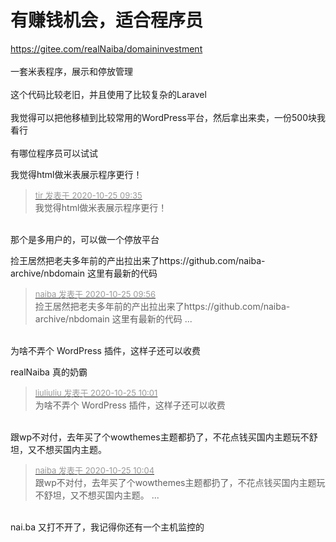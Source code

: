 # 有赚钱机会，适合程序员


https://gitee.com/realNaiba/domaininvestment<br />
<br />
一套米表程序，展示和停放管理<br />
<br />
这个代码比较老旧，并且使用了比较复杂的Laravel <br />
<br />
我觉得可以把他移植到比较常用的WordPress平台，然后拿出来卖，一份500块我看行<br />
<br />
有哪位程序员可以试试

我觉得html做米表展示程序更行！ <img src="static/image/smiley/yct/013.gif" smilieid="43" border="0" alt="" />

<div class="quote"><blockquote><font size="2"><a href="https://www.hostloc.com/forum.php?mod=redirect&amp;goto=findpost&amp;pid=9348768&amp;ptid=758183" target="_blank"><font color="#999999">tir 发表于 2020-10-25 09:35</font></a></font><br />
我觉得html做米表展示程序更行！</blockquote></div><br />
那个是多用户的，可以做一个停放平台

捡王居然把老夫多年前的产出拉出来了https://github.com/naiba-archive/nbdomain 这里有最新的代码<img id="aimg_C5f5f" onclick="zoom(this, this.src, 0, 0, 0)" class="zoom" src="https://cdn.jsdelivr.net/gh/hishis/forum-master/public/images/patch.gif" onmouseover="img_onmouseoverfunc(this)" onload="thumbImg(this)" border="0" alt="" />

<div class="quote"><blockquote><font size="2"><a href="https://www.hostloc.com/forum.php?mod=redirect&amp;goto=findpost&amp;pid=9348827&amp;ptid=758183" target="_blank"><font color="#999999">naiba 发表于 2020-10-25 09:56</font></a></font><br />
捡王居然把老夫多年前的产出拉出来了https://github.com/naiba-archive/nbdomain 这里有最新的代码 ...</blockquote></div><br />
为啥不弄个 WordPress 插件，这样子还可以收费

realNaiba 真的奶霸&nbsp; &nbsp;&nbsp; &nbsp;&nbsp; &nbsp;&nbsp; &nbsp;&nbsp; &nbsp;&nbsp; &nbsp;&nbsp; &nbsp;&nbsp; &nbsp;&nbsp; &nbsp;&nbsp; &nbsp;&nbsp; &nbsp;&nbsp; &nbsp;&nbsp; &nbsp;

<div class="quote"><blockquote><font size="2"><a href="https://www.hostloc.com/forum.php?mod=redirect&amp;goto=findpost&amp;pid=9348845&amp;ptid=758183" target="_blank"><font color="#999999">liuliuliu 发表于 2020-10-25 10:01</font></a></font><br />
为啥不弄个 WordPress 插件，这样子还可以收费</blockquote></div><br />
跟wp不对付，去年买了个wowthemes主题都扔了，不花点钱买国内主题玩不舒坦，又不想买国内主题。<img id="aimg_aY445" onclick="zoom(this, this.src, 0, 0, 0)" class="zoom" src="https://cdn.jsdelivr.net/gh/hishis/forum-master/public/images/patch.gif" onmouseover="img_onmouseoverfunc(this)" onload="thumbImg(this)" border="0" alt="" />

<div class="quote"><blockquote><font size="2"><a href="https://www.hostloc.com/forum.php?mod=redirect&amp;goto=findpost&amp;pid=9348857&amp;ptid=758183" target="_blank"><font color="#999999">naiba 发表于 2020-10-25 10:04</font></a></font><br />
跟wp不对付，去年买了个wowthemes主题都扔了，不花点钱买国内主题玩不舒坦，又不想买国内主题。 ...</blockquote></div><br />
nai.ba 又打不开了，我记得你还有一个主机监控的
